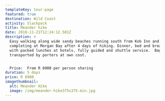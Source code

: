 ```yaml
---
templateKey: tour-page
featured: true
destination: Wild Coast
activity: Slackpack
title: Meander hike
date: 2018-11-21T12:24:12.501Z
description: >
  Easy walking along wide sandy beaches running south from Kob Inn and
  completing at Morgan Bay after 4 days of hiking. Dinner, bed and breakfast
  with packed lunches at hotels, fully guided and shuttle service.  Bags
  transported by porters at own cost.


  Price:  From R 6900 per person sharing 
duration: 5 days
price: R 6900
imagethumbnail:
  alt: Meander Hike
  image: /img/meander-hike375x375-min.jpg
---
```



